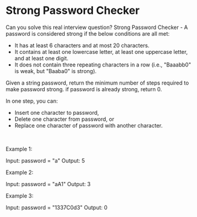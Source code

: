 # Strong Password Checker

Can you solve this real interview question? Strong Password Checker - A password is considered strong if the below conditions are all met:

 * It has at least 6 characters and at most 20 characters.
 * It contains at least one lowercase letter, at least one uppercase letter, and at least one digit.
 * It does not contain three repeating characters in a row (i.e., "Baaabb0" is weak, but "Baaba0" is strong).

Given a string password, return the minimum number of steps required to make password strong. if password is already strong, return 0.

In one step, you can:

 * Insert one character to password,
 * Delete one character from password, or
 * Replace one character of password with another character.

 

Example 1:

Input: password = "a"
Output: 5


Example 2:

Input: password = "aA1"
Output: 3


Example 3:

Input: password = "1337C0d3"
Output: 0